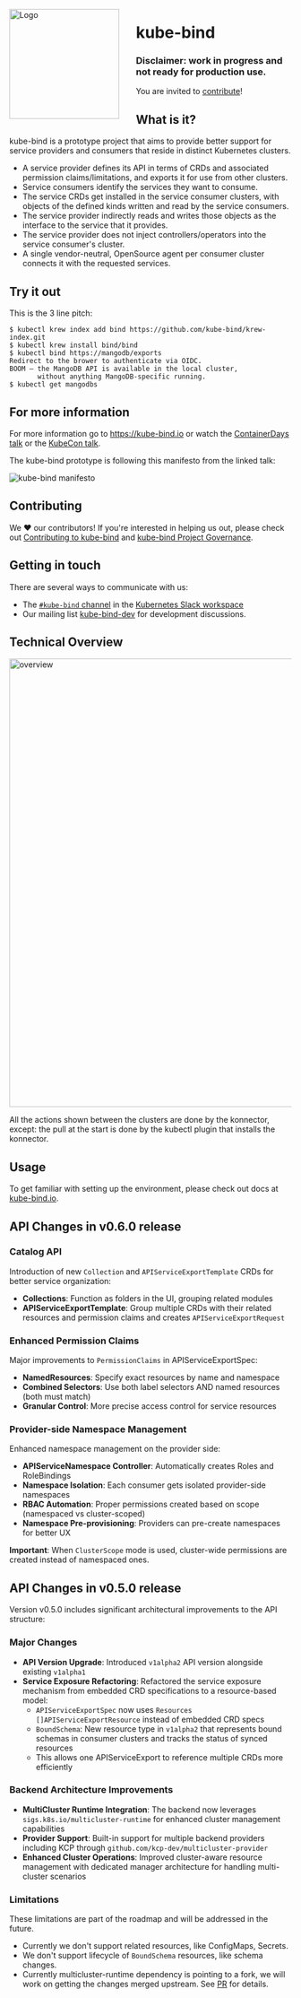 <img alt="Logo" width="196px" style="margin-right: 30px;" align="left" src="./docs/images/logo.svg"></img>

# kube-bind

### Disclaimer: work in progress and not ready for production use.

You are invited to [contribute](#contributing)!

## What is it?

kube-bind is a prototype project that aims to provide better support for service providers and consumers that reside in distinct Kubernetes clusters.

- A service provider defines its API in terms of CRDs and associated permission claims/limitations, and exports it for use from other clusters.
- Service consumers identify the services they want to consume.
- The service CRDs get installed in the service consumer clusters, with objects of the defined kinds written and read by the service consumers.
- The service provider indirectly reads and writes those objects as the interface to the service that it provides.
- The service provider does not inject controllers/operators into the service consumer's cluster.
- A single vendor-neutral, OpenSource agent per consumer cluster connects it with the requested services.

## Try it out

This is the 3 line pitch:

```shell
$ kubectl krew index add bind https://github.com/kube-bind/krew-index.git
$ kubectl krew install bind/bind
$ kubectl bind https://mangodb/exports
Redirect to the brower to authenticate via OIDC.
BOOM – the MangoDB API is available in the local cluster,
       without anything MangoDB-specific running.
$ kubectl get mangodbs
```

## For more information

For more information go to https://kube-bind.io or watch the [ContainerDays talk](https://www.youtube.com/watch?v=dg0g15Qv5Fo&t=1s)
or the [KubeCon talk](https://www.youtube.com/watch?v=Uv0ivz5xej4).

The kube-bind prototype is following this manifesto from the linked talk:

![kube-bind manifesto](docs/images/manifesto.png)

## Contributing

We ❤️ our contributors! If you're interested in helping us out, please check out
[Contributing to kube-bind](./CONTRIBUTING.md) and [kube-bind Project Governance](./GOVERNANCE.md).

## Getting in touch

There are several ways to communicate with us:

- The [`#kube-bind` channel](https://kubernetes.slack.com/archives/C046PRXNJ4W) in the [Kubernetes Slack workspace](https://slack.k8s.io)
- Our mailing list [kube-bind-dev](https://groups.google.com/g/kube-bind-dev) for development discussions.

## Technical Overview

<img alt="overview" width="800px" src="./docs/images/overview.png"></img>

All the actions shown between the clusters are done by the konnector, except: the pull at the start is done by the kubectl plugin that installs the konnector.

## Usage

To get familiar with setting up the environment, please check out docs at [kube-bind.io](https://docs.kube-bind.io/main/setup).

## API Changes in v0.6.0 release

### Catalog API
Introduction of new `Collection` and `APIServiceExportTemplate` CRDs for better service organization:
- **Collections**: Function as folders in the UI, grouping related modules
- **APIServiceExportTemplate**: Group multiple CRDs with their related resources and permission claims and creates `APIServiceExportRequest`

### Enhanced Permission Claims
Major improvements to `PermissionClaims` in APIServiceExportSpec:
- **NamedResources**: Specify exact resources by name and namespace
- **Combined Selectors**: Use both label selectors AND named resources (both must match)
- **Granular Control**: More precise access control for service resources

### Provider-side Namespace Management
Enhanced namespace management on the provider side:
- **APIServiceNamespace Controller**: Automatically creates Roles and RoleBindings
- **Namespace Isolation**: Each consumer gets isolated provider-side namespaces  
- **RBAC Automation**: Proper permissions created based on scope (namespaced vs cluster-scoped)
- **Namespace Pre-provisioning**: Providers can pre-create namespaces for better UX

**Important**: When `ClusterScope` mode is used, cluster-wide permissions are created instead of namespaced ones. 

## API Changes in v0.5.0 release

Version v0.5.0 includes significant architectural improvements to the API structure:

### Major Changes

- **API Version Upgrade**: Introduced `v1alpha2` API version alongside existing `v1alpha1`
- **Service Exposure Refactoring**: Refactored the service exposure mechanism from embedded CRD specifications to a resource-based model:
  - `APIServiceExportSpec` now uses `Resources []APIServiceExportResource` instead of embedded CRD specs
  - `BoundSchema`: New resource type in `v1alpha2` that represents bound schemas in consumer clusters and tracks the status of synced resources
  - This allows one APIServiceExport to reference multiple CRDs more efficiently

### Backend Architecture Improvements

- **MultiCluster Runtime Integration**: The backend now leverages `sigs.k8s.io/multicluster-runtime` for enhanced cluster management capabilities
- **Provider Support**: Built-in support for multiple backend providers including KCP through `github.com/kcp-dev/multicluster-provider`
- **Enhanced Cluster Operations**: Improved cluster-aware resource management with dedicated manager architecture for handling multi-cluster scenarios

### Limitations

These limitations are part of the roadmap and will be addressed in the future.

* Currently we don't support related resources, like ConfigMaps, Secrets.
* We don't support lifecycle of `BoundSchema` resources, like schema changes.
* Currently multicluster-runtime dependency is pointing to a fork, we will work on getting the changes merged upstream. See [PR](https://github.com/kubernetes-sigs/multicluster-runtime/pull/62) for details.